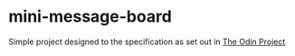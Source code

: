# mini-message-board

Simple project designed to the specification as set out in [The Odin Project](https://www.theodinproject.com/lessons/node-path-nodejs-mini-message-board)
